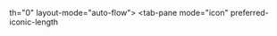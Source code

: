 th="0" layout-mode="auto-flow">
			<tab-group active-palette="0002062E" is-closed="false">
				<palette id="0002062E" is-closed="false" preferred-unconstrained-size="923 105" preferred-constrained-size="923 105" current-state="1" is-minimized="false" app-data="35586" host-cached-sizes="false"/>
				<palette id="000904C4" is-closed="false" preferred-unconstrained-size="214 300" preferred-constrained-size="923 200" current-state="1" is-minimized="false" app-data="48609" host-cached-sizes="false"/>
			</tab-group>
		</tab-pane>
	</dock>
	<dock anchor="none" content="palette toolbar" origin="621 113" is-closed="true">
		<tab-pane mode="icon" preferred-iconic-length="151" layout-mode="manual">
			<tab-group active-palette="000F0448" is-closed="false">
				<palette id="000F0448" is-closed="false" preferred-unconstrained-size="243 114" preferred-constrained-size="243 114" current-state="1" is-minimized="false" app-data="43404" host-cached-sizes="false"/>
			</tab-group>
			<tab-group active-palette="000304AC" is-closed="false">
				<palette id="000304AC" is-closed="false" preferred-unconstrained-size="243 142" preferred-constrained-size="268 142" current-state="1" is-minimized="false" app-data="43405" host-cached-sizes="false"/>
			</tab-group>
			<tab-group active-palette="00040440" is-closed="false">
				<palette id="00040440" is-closed="false" preferred-unconstrained-size="243 300" preferred-constrained-size="243 280" current-state="1" is-minimized="false" app-data="43414" host-cached-sizes="false"/>
			</tab-group>
			<tab-group active-palette="000A049E" is-closed="false">
				<palette id="000A049E" is-closed="false" preferred-unconstrained-size="243 285" preferred-constrained-size="243 300" current-state="1" is-minimized="false" app-data="43413" host-cached-sizes="false"/>
			</tab-group>
		</tab-pane>
	</dock>
	<dock anchor="none" content="palette toolbar" origin="416 161" is-closed="true">
		<tab-pane mode="icon" preferred-iconic-length